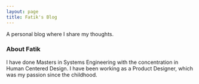 ```yaml
---
layout: page
title: Fatik's Blog
---
```


A personal blog where I share my thoughts.

### About Fatik

I have done Masters in Systems Engineering with the concentration in Human Centered Design. I have been working as a Product Designer, which was my passion since the childhood.


